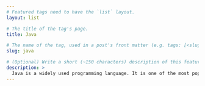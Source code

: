 ```yaml
---
# Featured tags need to have the `list` layout.
layout: list

# The title of the tag's page.
title: Java

# The name of the tag, used in a post's front matter (e.g. tags: [<slug>]).
slug: java

# (Optional) Write a short (~150 characters) description of this featured tag.
description: >
  Java is a widely used programming language. It is one of the most popular programming language in the world.
---
```

